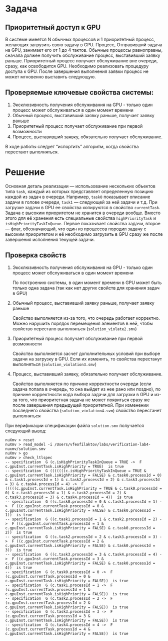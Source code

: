 # Задача
## Приоритетный доступ к GPU

В системе имеется N обычных процессов и 1 приоритетный процесс, желающих загрузить свою задачу в GPU. 
Процесс, Отправивший задача на GPU, занимает его от 1 до 4 тактов. Обычные процессы равноправны, 
сначала должен получить обслуживание процесс, выставивший заявку раньше. Приоритетный процесс получает
обслуживание вне очереди, сразу, как освободится  GPU. Необходимо реализовать процедуру доступа к GPU. 
После завершения выполнения заявки процесс не может мгновенно выставить следующую.

## Проверяемые ключевые свойства системы:
1. Эксклюзивность получения обслуживания на GPU - только один процесс может обслуживаться в один момент времени
2. Обычный процесс, выставивший заявку раньше, получает заявку раньше
3. Приоритетный процесс получает обслуживание при первой возможности
4. Процесс, выставивший заявку, обязательно получает обслуживание. 

В ходе работы следует “испортить” алгоритм, когда свойства перестают выполняться.

# Решение

Основная деталь реализации — использование нескольких объектов типа `task`, каждый из которых представляет
определенную позицию каждой из задач в очереди. Например, `task0` показывает описание задачи в голове очереди,
`task1` — следующей за ней задачи и т.д. При загрузке задачи в GPU ее свойства копируются в свойство 
`currentTask`. Задача с высоким приоритетом не хранится в очереди вообще. Вместо этого для её хранения
есть специальные свойства `highPriorityTask` и `isHighPriorityTaskInQueue`. Первое показывает свойства задачи,
второе — флаг, обозначающий, что один из процессов породил задачу с высоким приоритетом и её необходимо загрузить
в GPU сразу же после завершения исполнения текущей задачи.

## Проверка свойств

1. Эксклюзивность получения обслуживания на GPU - только один процесс может обслуживаться в один момент времени

    По построению системы, в один момент времени в GPU может быть только одна задача (так как нет других свойств
    для хранения задач в GPU)

2. Обычный процесс, выставивший заявку раньше, получает заявку раньше

    Свойство выполняется из-за того, что очередь работает корректно. Можно нарушить порядок перемещения элементов
    в ней, чтобы свойство перестало выполняться (`solution_violate2.smv`)

3. Приоритетный процесс получает обслуживание при первой возможности

    Свойство выполняется засчет дополнительных условий при выборе задачи на загрузку в GPU. Если их изменить, то 
    свойства перестанут выполняться (`solution_violation3.smv`)

4. Процесс, выставивший заявку, обязательно получает обслуживание. 

    Свойство выполняется по причине корректности очереди (если задача попала в очередь, то она выйдет из нее рано 
    или поздно), по причине корректности кода выбора задачи для загрузки в GPU и из-за того, что приоритетная
    задача не может появиться сразу же после завершения предыдущей приоритетной. При изменении последнего свойства
    (`solution_violation4.svm`) свойство перестанет выполняться

При верификации спецификации файла `solution.smv` получается следующий вывод:
```
nuXmv > reset
nuXmv > read_model -i /Users/vfeofilaktov/labs/verification-lab4-nuxmv/solution.smv
nuXmv > go
nuXmv > check_ltlspec
-- specification  G (c.isHighPriorityTaskInQueue = TRUE ->  F c.gpuInst.currentTask.isHighPriority = TRUE)  is true
-- specification  G (((((((c.isHighPriorityTaskInQueue = TRUE & c.gpuInst.currentTask.isHighPriority = FALSE) & c.task0.processId = 0) & c.task1.processId = 1) & c.task2.processId = 2) & c.task3.processId = 3) & c.task4.processId = 4) ->  F (((((c.gpuInst.currentTask.isHighPriority = TRUE & c.task0.processId = 0) & c.task1.processId = 1) & c.task2.processId = 2) & c.task3.processId = 3) & c.task4.processId = 4))  is true
-- specification  G ((c.task0.processId = 0 & c.task1.processId = 1) ->  F ((c.gpuInst.currentTask.processId = 0 & c.gpuInst.currentTask.isHighPriority = FALSE) & c.task0.processId = 1))  is true
-- specification  G ((c.task1.processId = 1 & c.task2.processId = 2) ->  F ((c.gpuInst.currentTask.processId = 1 & c.gpuInst.currentTask.isHighPriority = FALSE) & c.task0.processId = 2))  is true
-- specification  G ((c.task2.processId = 2 & c.task3.processId = 3) ->  F ((c.gpuInst.currentTask.processId = 2 & c.gpuInst.currentTask.isHighPriority = FALSE) & c.task0.processId = 3))  is true
-- specification  G ((c.task3.processId = 3 & c.task4.processId = 4) ->  F ((c.gpuInst.currentTask.processId = 3 & c.gpuInst.currentTask.isHighPriority = FALSE) & c.task0.processId = 4))  is true
-- specification  G (c.task0.processId = 0 ->  F (c.gpuInst.currentTask.processId = 0 & c.gpuInst.currentTask.isHighPriority = FALSE))  is true
-- specification  G (c.task1.processId = 1 ->  F (c.gpuInst.currentTask.processId = 1 & c.gpuInst.currentTask.isHighPriority = FALSE))  is true
-- specification  G (c.task2.processId = 2 ->  F (c.gpuInst.currentTask.processId = 2 & c.gpuInst.currentTask.isHighPriority = FALSE))  is true
-- specification  G (c.task3.processId = 3 ->  F (c.gpuInst.currentTask.processId = 3 & c.gpuInst.currentTask.isHighPriority = FALSE))  is true
-- specification  G (c.task4.processId = 4 ->  F (c.gpuInst.currentTask.processId = 4 & c.gpuInst.currentTask.isHighPriority = FALSE))  is true
```